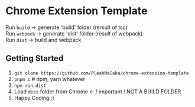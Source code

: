 # Chrome Extension Template

Run `build` -> generate 'build'  folder (rersult of tsc)  
Run `webpack` -> generate 'dist' folder (result of webpack)  
Run `dist` -> build and webpack

## Getting Started

1. `git clone https://github.com/PleahMaCaka/chrome-extension-template`
2. `pnpm i` # npm, yarn whatever
3. `npm run dist`
4. Load `dist` folder from Chrome  <- ! important ! NOT A BUILD FOLDER
5. Happy Coding :)
